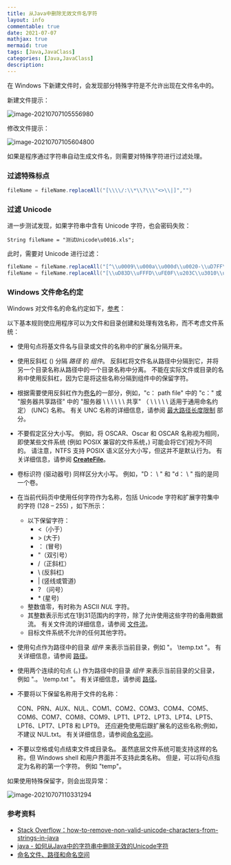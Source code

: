 ```yaml
---
title: 从Java中删除无效文件名字符
layout: info
commentable: true
date: 2021-07-07
mathjax: true
mermaid: true
tags: [Java,JavaClass]
categories: [Java,JavaClass]
description: 
---
```


在 Windows 下新建文件时，会发现部分特殊字符是不允许出现在文件名中的。

新建文件提示：

![image-20210707105556980](/images/2021/07/image-20210707105556980.png)

修改文件提示：

![image-20210707105604800](/images/2021/07/image-20210707105604800.png)

如果是程序通过字符串自动生成文件名，则需要对特殊字符进行过滤处理。

### 过滤特殊标点

```java
fileName = fileName.replaceAll("[\\\\/:\\*\\?\\\"<>\\|]","")
```

### 过滤 Unicode

进一步测试发现，如果字符串中含有 Unicode 字符，也会密码失败：

```
String fileName = "测试Unicode\u0016.xls";
```

此时，需要对 Unicode 进行过滤：

```java
fileName = fileName.replaceAll("[^\\u0009\\u000a\\u000d\\u0020-\\uD7FF\\uE000-\\uFFFD]", "");
fileName = fileName.replaceAll("[\\uD83D\\uFFFD\\uFE0F\\u203C\\u3010\\u3011\\u300A\\u166D\\u200C\\u202A\\u202C\\u2049\\u20E3\\u300B\\u300C\\u3030\\u065F\\u0099\\u0F3A\\u0F3B\\uF610\\uFFFC]", "");
```

### Windows 文件命名约定

Windows 对文件名的命名约定如下，[参考](https://docs.microsoft.com/zh-cn/windows/win32/fileio/naming-a-file?redirectedfrom=MSDN#naming-conventions)：

以下基本规则使应用程序可以为文件和目录创建和处理有效名称，而不考虑文件系统：

- 使用句点将基文件名与目录或文件的名称中的扩展名分隔开来。

- 使用反斜杠 (\) 分隔 *路径* 的 *组件*。 反斜杠将文件名从路径中分隔到它，并将另一个目录名称从路径中的一个目录名称中分离。 不能在实际文件或目录的名称中使用反斜杠，因为它是将这些名称分隔到组件中的保留字符。

- 根据需要使用反斜杠作为[卷名](https://docs.microsoft.com/zh-cn/windows/win32/fileio/naming-a-volume)的一部分，例如，"c： path file" 中的 "c：" 或 "服务器共享路径" 中的 "服务器 \ \ \ \ \ \ 共享" （ \ \ \ \ \ 适用于通用命名约定） (UNC) 名称。 有关 UNC 名称的详细信息，请参阅 [最大路径长度限制](https://docs.microsoft.com/zh-cn/windows/win32/fileio/naming-a-file?redirectedfrom=MSDN#maximum-path-length-limitation) 部分。

- 不要假定区分大小写。 例如，将 OSCAR、Oscar 和 OSCAR 名称视为相同，即使某些文件系统 (例如 POSIX 兼容的文件系统，) 可能会将它们视为不同的。 请注意，NTFS 支持 POSIX 语义区分大小写，但这并不是默认行为。 有关详细信息，请参阅 [**CreateFile**](https://docs.microsoft.com/zh-cn/windows/desktop/api/FileAPI/nf-fileapi-createfilea)。

- 卷标识符 (驱动器号) 同样区分大小写。 例如，"D： \ " 和 "d： \ " 指的是同一个卷。

- 在当前代码页中使用任何字符作为名称，包括 Unicode 字符和扩展字符集中的字符 (128 – 255) ，如下所示：

  - 以下保留字符：
    - <（小于）
    - \> (大于)
    - ： (冒号)
    - "（双引号）
    - /（正斜杠）
    - \ (反斜杠)
    - | (竖线或管道)
    - ? （问号）
    - \* (星号)
  - 整数值零，有时称为 ASCII *NUL* 字符。
  - 其整数表示形式在1到31范围内的字符，除了允许使用这些字符的备用数据流。 有关文件流的详细信息，请参阅 [文件流](https://docs.microsoft.com/zh-cn/windows/win32/fileio/file-streams)。
  - 目标文件系统不允许的任何其他字符。

- 使用句点作为路径中的目录 *组件* 来表示当前目录，例如 "。 \temp.txt "。 有关详细信息，请参阅 [路径](https://docs.microsoft.com/zh-cn/windows/win32/fileio/naming-a-file?redirectedfrom=MSDN#fully-qualified-vs-relative-paths)。

- 使用两个连续的句点 (。) 作为路径中的目录 *组件* 来表示当前目录的父目录，例如 ".。 \temp.txt "。 有关详细信息，请参阅 [路径](https://docs.microsoft.com/zh-cn/windows/win32/fileio/naming-a-file?redirectedfrom=MSDN#fully-qualified-vs-relative-paths)。

- 不要将以下保留名称用于文件的名称：

  CON、PRN、AUX、NUL、COM1、COM2、COM3、COM4、COM5、COM6、COM7、COM8、COM9、LPT1、LPT2、LPT3、LPT4、LPT5、LPT6、LPT7、LPT8 和 LPT9。 还应避免使用后跟扩展名的这些名称;例如，不建议 NUL.txt。 有关详细信息，请参阅[命名空间](https://docs.microsoft.com/zh-cn/windows/win32/fileio/naming-a-file?redirectedfrom=MSDN#win32-file-namespaces)。

- 不要以空格或句点结束文件或目录名。 虽然底层文件系统可能支持这样的名称，但 Windows shell 和用户界面并不支持此类名称。 但是，可以将句点指定为名称的第一个字符。 例如 "temp"。

如果使用特殊保留字，则会出现异常：

![image-20210707110331294](/images/2021/07/image-20210707110331294.png)

### 参考资料

- [Stack Overflow：how-to-remove-non-valid-unicode-characters-from-strings-in-java](https://stackoverflow.com/questions/33722024/how-to-remove-non-valid-unicode-characters-from-strings-in-java)
- [java - 如何从Java中的字符串中删除无效的Unicode字符](https://www.coder.work/article/869619)
- [命名文件、路径和命名空间](https://docs.microsoft.com/zh-cn/windows/win32/fileio/naming-a-file?redirectedfrom=MSDN#naming-conventions)

